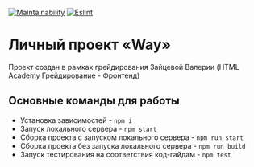 [![Maintainability](https://api.codeclimate.com/v1/badges/b6745334d6f0a9b041c9/maintainability)](https://codeclimate.com/github/Greenglaz93/Zaytseva-Way/maintainability)
[![Eslint](https://github.com/Greenglaz93/Zaytseva-Way/actions/workflows/check.yml/badge.svg)](https://github.com/Greenglaz93/Zaytseva-Way/actions)

# Личный проект «Way» 
Проект создан в рамках грейдирования 
Зайцевой Валерии
(HTML Academy Грейдирование - Фронтенд)

## Основные команды для работы
* Установка зависимостей - `npm i`
* Запуск локального сервера - `npm start`
* Сборка проекта c запуском локального сервера - `npm run start`
* Сборка проекта без запуска локального сервера - `npm run build`
* Запуск тестирования на соответствия код-гайдам - `npm test`

